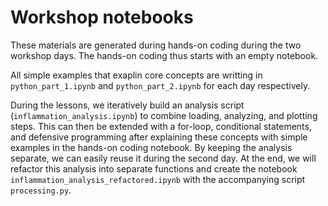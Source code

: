 # Workshop notebooks

These materials are generated during hands-on coding during the two workshop days. The hands-on coding thus starts with an empty notebook.

All simple examples that exaplin core concepts are writting in `python_part_1.ipynb` and `python_part_2.ipynb` for each day respectively.

During the lessons, we iteratively build an analysis script (`inflammation_analysis.ipynb`) to combine loading, analyzing, and plotting steps. This can then be extended with a for-loop, conditional statements, and defensive programming after explaining these concepts with simple examples in the hands-on coding notebook. By keeping the analysis separate, we can easily reuse it during the second day. At the end, we will refactor this analysis into separate functions and create the notebook `inflammation_analysis_refactored.ipynb` with the accompanying script `processing.py`.
